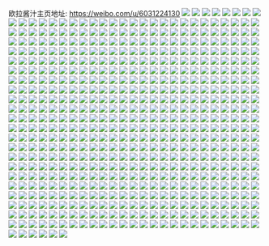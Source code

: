 欧拉酱汁主页地址: https://weibo.com/u/6031224130 
![](https://wx4.sinaimg.cn/mw2000/006AaoUyly1h9h68k7xnhj30zk1691kx.jpg) 
![](https://wx4.sinaimg.cn/mw2000/006AaoUyly1h9dv4hc963j30t81as43s.jpg) 
![](https://wx4.sinaimg.cn/mw2000/006AaoUyly1h9dv3stylmj30u00vogo2.jpg) 
![](https://wx4.sinaimg.cn/mw2000/006AaoUyly1h9dv3rzq4cj30u019144b.jpg) 
![](https://wx4.sinaimg.cn/mw2000/006AaoUyly1h9dv3ppxuuj30u0140wm6.jpg) 
![](https://wx4.sinaimg.cn/mw2000/006AaoUyly1h9dv3tiwvnj30u019148m.jpg) 
![](https://wx4.sinaimg.cn/mw2000/006AaoUyly1h9dv3patg2j30u0140143.jpg) 
![](https://wx4.sinaimg.cn/mw2000/006AaoUyly1h91blgx046j30wi1ycwyi.jpg) 
![](https://wx4.sinaimg.cn/mw2000/006AaoUyly1h91blfvqe1j30fr0gnabp.jpg) 
![](https://wx4.sinaimg.cn/mw2000/006AaoUyly1h8yy1cbpasj30u014048g.jpg) 
![](https://wx4.sinaimg.cn/mw2000/006AaoUyly1h8yy1d1eexj30q613zgu6.jpg) 
![](https://wx4.sinaimg.cn/mw2000/006AaoUyly1h8yy1b3sevj30u00wr11g.jpg) 
![](https://wx4.sinaimg.cn/mw2000/006AaoUyly1h8nbsyp5xgj312a0pzng9.jpg) 
![](https://wx4.sinaimg.cn/mw2000/006AaoUyly1h8nbsen1wxj30u01hcwo1.jpg) 
![](https://wx4.sinaimg.cn/mw2000/006AaoUyly1h8nbt0r9g2j30x70trh2u.jpg) 
![](https://wx4.sinaimg.cn/mw2000/006AaoUyly1h8nbm3mb9hj31gv13mwxx.jpg) 
![](https://wx4.sinaimg.cn/mw2000/006AaoUyly1h8nbmsean7j31hc0u0qir.jpg) 
![](https://wx4.sinaimg.cn/mw2000/006AaoUyly1h8hamkid29j30u01hcthi.jpg) 
![](https://wx4.sinaimg.cn/mw2000/006AaoUyly1h8hank38uij31380ph44u.jpg) 
![](https://wx4.sinaimg.cn/mw2000/006AaoUyly1h74zm4huznj30qy09kdgz.jpg) 
![](https://wx4.sinaimg.cn/mw2000/006AaoUyly1h74znro0pjj30qy15tq4s.jpg) 
![](https://wx4.sinaimg.cn/mw2000/006AaoUyly1h74zobn4g0j30qy0ultc7.jpg) 
![](https://wx4.sinaimg.cn/mw2000/006AaoUyly1h74zm42uy6j307o0dmdh6.jpg) 
![](https://wx4.sinaimg.cn/mw2000/006AaoUyly1h74zm49rovj31be0zkabl.jpg) 
![](https://wx4.sinaimg.cn/mw2000/006AaoUyly1h6uscms8fnj30u00yx497.jpg) 
![](https://wx4.sinaimg.cn/mw2000/006AaoUyly1h6usctkgmbj30u01407gx.jpg) 
![](https://wx4.sinaimg.cn/mw2000/006AaoUyly1h6uscpw1tmj30u00u077q.jpg) 
![](https://wx4.sinaimg.cn/mw2000/006AaoUyly1h6uscqrgoej318y0u07a0.jpg) 
![](https://wx4.sinaimg.cn/mw2000/006AaoUyly1h6uscrp5h9j31900u0qcb.jpg) 
![](https://wx4.sinaimg.cn/mw2000/006AaoUyly1h6usculi98j30u0140ai8.jpg) 
![](https://wx4.sinaimg.cn/mw2000/006AaoUyly1h6usclqtejj30yq0u0gvh.jpg) 
![](https://wx4.sinaimg.cn/mw2000/006AaoUyly1h6uscoffeej30u00u0aj5.jpg) 
![](https://wx4.sinaimg.cn/mw2000/006AaoUyly1h6uscpdw82j30u01c60xj.jpg) 
![](https://wx4.sinaimg.cn/mw2000/006AaoUyly1h6uscsiwguj30u0140k03.jpg) 
![](https://wx4.sinaimg.cn/mw2000/006AaoUyly1h6uscnkcepj31900u00yv.jpg) 
![](https://wx4.sinaimg.cn/mw2000/006AaoUyly1h6uscvcfywj30u00u043n.jpg) 
![](https://wx4.sinaimg.cn/mw2000/006AaoUygy1h6ooaoxbltj31400u0tea.jpg) 
![](https://wx4.sinaimg.cn/mw2000/006AaoUygy1h6ooajd8iij31400u0jt6.jpg) 
![](https://wx4.sinaimg.cn/mw2000/006AaoUygy1h6ooak58cnj31400u0q7y.jpg) 
![](https://wx4.sinaimg.cn/mw2000/006AaoUygy1h6ooakrowtj31400u0wiw.jpg) 
![](https://wx4.sinaimg.cn/mw2000/006AaoUygy1h6ooalc23rj31400u00xg.jpg) 
![](https://wx4.sinaimg.cn/mw2000/006AaoUygy1h6ooam7rw1j31400u0wjf.jpg) 
![](https://wx4.sinaimg.cn/mw2000/006AaoUygy1h6ooan0vwtj31400u078w.jpg) 
![](https://wx4.sinaimg.cn/mw2000/006AaoUygy1h6ooanmfiaj31400u00xx.jpg) 
![](https://wx4.sinaimg.cn/mw2000/006AaoUygy1h6ooao5kptj31400u0q78.jpg) 
![](https://wx4.sinaimg.cn/mw2000/006AaoUyly1h6m2dpe8kaj30qy17etb1.jpg) 
![](https://wx4.sinaimg.cn/mw2000/006AaoUyly1h6m2dpzv0yj30qy13cjtr.jpg) 
![](https://wx4.sinaimg.cn/mw2000/006AaoUyly1h6lky4zc2rj31t00u0wh3.jpg) 
![](https://wx4.sinaimg.cn/mw2000/006AaoUyly1h6lky5uy9rj31t00u0x1b.jpg) 
![](https://wx4.sinaimg.cn/mw2000/006AaoUyly1h5thvc0wx2j31b02bk7wh.jpg) 
![](https://wx4.sinaimg.cn/mw2000/006AaoUyly1h5thvczygej31b02bkb29.jpg) 
![](https://wx4.sinaimg.cn/mw2000/006AaoUyly1h5thvdyra6j31b02bkb29.jpg) 
![](https://wx4.sinaimg.cn/mw2000/006AaoUyly1h5thvf0lmmj31b02bke81.jpg) 
![](https://wx4.sinaimg.cn/mw2000/006AaoUyly1h5ju2zl71jj30qo0k0got.jpg) 
![](https://wx4.sinaimg.cn/mw2000/006AaoUyly1h59epiwygij30u0140qbh.jpg) 
![](https://wx4.sinaimg.cn/mw2000/006AaoUyly1h59epjrnf0j30u0140q8d.jpg) 
![](https://wx4.sinaimg.cn/mw2000/006AaoUyly1h59epl1792j30u0140n67.jpg) 
![](https://wx4.sinaimg.cn/mw2000/006AaoUyly1h59eplvlsxj31400u00zp.jpg) 
![](https://wx4.sinaimg.cn/mw2000/006AaoUyly1h59epmzkzuj30u014015z.jpg) 
![](https://wx4.sinaimg.cn/mw2000/006AaoUyly1h59epo245nj30u0140tm0.jpg) 
![](https://wx4.sinaimg.cn/mw2000/006AaoUyly1h59epow017j30u0140guc.jpg) 
![](https://wx4.sinaimg.cn/mw2000/006AaoUyly1h59eppzf95j30u0140tkx.jpg) 
![](https://wx4.sinaimg.cn/mw2000/006AaoUyly1h59epqma8hj31400u00wp.jpg) 
![](https://wx4.sinaimg.cn/mw2000/006AaoUyly1h53uzcsufej30om1hc103.jpg) 
![](https://wx4.sinaimg.cn/mw2000/006AaoUyly1h53uzdducmj30om1hcdjv.jpg) 
![](https://wx4.sinaimg.cn/mw2000/006AaoUyly1h53uzdx7kaj30on1hcwin.jpg) 
![](https://wx4.sinaimg.cn/mw2000/006AaoUyly1h53uwplvakj31400u043p.jpg) 
![](https://wx4.sinaimg.cn/mw2000/006AaoUyly1h53uwq5wsjj30k00qoq6i.jpg) 
![](https://wx4.sinaimg.cn/mw2000/006AaoUyly1h52vsy3jhlj31400u0djb.jpg) 
![](https://wx4.sinaimg.cn/mw2000/006AaoUyly1h52vsylsxyj30om1hcdj9.jpg) 
![](https://wx4.sinaimg.cn/mw2000/006AaoUyly1h52vszrrifj31400u0grl.jpg) 
![](https://wx4.sinaimg.cn/mw2000/006AaoUyly1h52vt0duagj31400u0n1w.jpg) 
![](https://wx4.sinaimg.cn/mw2000/006AaoUyly1h52vt0vl4sj30om1hcjy8.jpg) 
![](https://wx4.sinaimg.cn/mw2000/006AaoUyly1h52vt1mg39j30u0140jz7.jpg) 
![](https://wx4.sinaimg.cn/mw2000/006AaoUyly1h52vt2cmowj30u01400zl.jpg) 
![](https://wx4.sinaimg.cn/mw2000/006AaoUyly1h52vt2twhtj31hc0om0ya.jpg) 
![](https://wx4.sinaimg.cn/mw2000/006AaoUyly1h52vt5gg59j30om1hcn0c.jpg) 
![](https://wx4.sinaimg.cn/mw2000/006AaoUyly1h3nr4dnwilj32dc35su0x.jpg) 
![](https://wx4.sinaimg.cn/mw2000/006AaoUyly1h32d3247uqj31t00u0tll.jpg) 
![](https://wx4.sinaimg.cn/mw2000/006AaoUyly1h32d33hsmsj31t00u0gzi.jpg) 
![](https://wx4.sinaimg.cn/mw2000/006AaoUyly1h32d34s5mpj31t00u0nbj.jpg) 
![](https://wx4.sinaimg.cn/mw2000/006AaoUyly1h2v4z91sb1j30qp1f4n1m.jpg) 
![](https://wx4.sinaimg.cn/mw2000/006AaoUyly1h2v4y55oerj30qy13jjvo.jpg) 
![](https://wx4.sinaimg.cn/mw2000/006AaoUyly1h2v4y9orzhj30u01t0wj1.jpg) 
![](https://wx4.sinaimg.cn/mw2000/006AaoUyly1h2v4yalh35j30u01t0789.jpg) 
![](https://wx4.sinaimg.cn/mw2000/006AaoUyly1h2v4z8qb27j30u01t0dl4.jpg) 
![](https://wx4.sinaimg.cn/mw2000/006AaoUyly1h2oebh6thwj32dc35skjm.jpg) 
![](https://wx4.sinaimg.cn/mw2000/006AaoUyly1h2oebj1fdhj323u35sx6q.jpg) 
![](https://wx4.sinaimg.cn/mw2000/006AaoUyly1h2j3r227gmj30qy19fgs0.jpg) 
![](https://wx4.sinaimg.cn/mw2000/006AaoUyly1h24k6apzohj30u013zdjo.jpg) 
![](https://wx4.sinaimg.cn/mw2000/006AaoUyly1h23n847ho4j30k00qodhl.jpg) 
![](https://wx4.sinaimg.cn/mw2000/006AaoUyly1h23n866t4uj32c0340x6r.jpg) 
![](https://wx4.sinaimg.cn/mw2000/006AaoUyly1h1wd4gdaivj30qy181jyy.jpg) 
![](https://wx4.sinaimg.cn/mw2000/006AaoUyly1h1wd4kvrypj32c0340b2d.jpg) 
![](https://wx4.sinaimg.cn/mw2000/006AaoUyly1h1w6jopbsij30u01qttrx.jpg) 
![](https://wx4.sinaimg.cn/mw2000/006AaoUyly1h1w6keftxfj30qy17n7en.jpg) 
![](https://wx4.sinaimg.cn/mw2000/006AaoUyly1h1w6jtkpxsj33402c0kjp.jpg) 
![](https://wx4.sinaimg.cn/mw2000/006AaoUyly1h1w6ix8548j30u01t0ngr.jpg) 
![](https://wx4.sinaimg.cn/mw2000/006AaoUyly1h199g3xfbdj32c0340b2c.jpg) 
![](https://wx4.sinaimg.cn/mw2000/006AaoUyly1h188yv3f21j30u0140n80.jpg) 
![](https://wx4.sinaimg.cn/mw2000/006AaoUyly1h188z8m0dfj32c0340npf.jpg) 
![](https://wx4.sinaimg.cn/mw2000/006AaoUyly1h188ywys5ej31w02iokjn.jpg) 
![](https://wx4.sinaimg.cn/mw2000/006AaoUyly1h188zdt26jj31ve0xch57.jpg) 
![](https://wx4.sinaimg.cn/mw2000/006AaoUyly1h188z2tl1qj32c03404qu.jpg) 
![](https://wx4.sinaimg.cn/mw2000/006AaoUyly1h188z6nxtpj31r02j8qv6.jpg) 
![](https://wx4.sinaimg.cn/mw2000/006AaoUyly1h188z59zhhj32c0340nph.jpg) 
![](https://wx4.sinaimg.cn/mw2000/006AaoUyly1h188zbey9tj31b02261kt.jpg) 
![](https://wx4.sinaimg.cn/mw2000/006AaoUyly1h14em0d22oj32032o3npe.jpg) 
![](https://wx4.sinaimg.cn/mw2000/006AaoUyly1h14elykcchj31i01c84eb.jpg) 
![](https://wx4.sinaimg.cn/mw2000/006AaoUyly1h13v7ijc6oj33hc3hcu12.jpg) 
![](https://wx4.sinaimg.cn/mw2000/006AaoUyly1h13v73qy5ij31w02iou0x.jpg) 
![](https://wx4.sinaimg.cn/mw2000/006AaoUyly1h13v71rz3cj31pd2a07r5.jpg) 
![](https://wx4.sinaimg.cn/mw2000/006AaoUyly1h13v7e0t4aj33hc338u0z.jpg) 
![](https://wx4.sinaimg.cn/mw2000/006AaoUyly1h13v7l3om9j324q2u8x6q.jpg) 
![](https://wx4.sinaimg.cn/mw2000/006AaoUyly1h13v75jmzxj31w02io4qq.jpg) 
![](https://wx4.sinaimg.cn/mw2000/006AaoUyly1h13v78uw65j321w2qlu0z.jpg) 
![](https://wx4.sinaimg.cn/mw2000/006AaoUyly1h13v7b1bohj326j2ww1ky.jpg) 
![](https://wx4.sinaimg.cn/mw2000/006AaoUyly1h13v7ncwh0j320k2ore81.jpg) 
![](https://wx4.sinaimg.cn/mw2000/006AaoUyly1h0wvwxefdej30qy0t7q6a.jpg) 
![](https://wx4.sinaimg.cn/mw2000/006AaoUyly1h0wgitbt9pj30k017atg3.jpg) 
![](https://wx4.sinaimg.cn/mw2000/006AaoUyly1h0wgitpncdj30k010yabg.jpg) 
![](https://wx4.sinaimg.cn/mw2000/006AaoUyly1h0wgium1vkj30k017aqj7.jpg) 
![](https://wx4.sinaimg.cn/mw2000/006AaoUyly1h0whaptmctj30k010yabg.jpg) 
![](https://wx4.sinaimg.cn/mw2000/006AaoUyly1h0whaqu29sj30k017aqj7.jpg) 
![](https://wx4.sinaimg.cn/mw2000/006AaoUyly1h0wharductj30k017atg3.jpg) 
![](https://wx4.sinaimg.cn/mw2000/006AaoUyly1h0vs384obej30o01hc1kx.jpg) 
![](https://wx4.sinaimg.cn/mw2000/006AaoUyly1h0t2n3e402j30qo0k0tan.jpg) 
![](https://wx4.sinaimg.cn/mw2000/006AaoUyly1h0pe0lw25qj33wa4qwqv5.jpg) 
![](https://wx4.sinaimg.cn/mw2000/006AaoUyly1h0pe0mavioj30k00qojso.jpg) 
![](https://wx4.sinaimg.cn/mw2000/006AaoUyly1h0nqw80bf0j34n43hce83.jpg) 
![](https://wx4.sinaimg.cn/mw2000/006AaoUyly1h0l6vvd3zlj30k00ow0vm.jpg) 
![](https://wx4.sinaimg.cn/mw2000/006AaoUyly1h0k0lr637gj31b02bk1kr.jpg) 
![](https://wx4.sinaimg.cn/mw2000/006AaoUyly1h0hw5yhaq6j30o51gc43n.jpg) 
![](https://wx4.sinaimg.cn/mw2000/006AaoUyly1h0hw5iud0lj30wo0pkaba.jpg) 
![](https://wx4.sinaimg.cn/mw2000/006AaoUyly1h0hw5jbpkrj30u01p8q6t.jpg) 
![](https://wx4.sinaimg.cn/mw2000/006AaoUyly1h0hw5jsi4aj30u01p8acz.jpg) 
![](https://wx4.sinaimg.cn/mw2000/006AaoUyly1h0hw5ka62fj30u015pn34.jpg) 
![](https://wx4.sinaimg.cn/mw2000/006AaoUyly1h0ht7cz37ij30wi0jsjtz.jpg) 
![](https://wx4.sinaimg.cn/mw2000/006AaoUyly1h04qfvskecj30u01t0wpf.jpg) 
![](https://wx4.sinaimg.cn/mw2000/006AaoUyly1h04qg1ucvmj30u01t07gl.jpg) 
![](https://wx4.sinaimg.cn/mw2000/006AaoUyly1h0433bd2ihj30u01t0wor.jpg) 
![](https://wx4.sinaimg.cn/mw2000/006AaoUyly1h0433br505j30u01t0134.jpg) 
![](https://wx4.sinaimg.cn/mw2000/006AaoUyly1h0433c50z5j30u01t0dpp.jpg) 
![](https://wx4.sinaimg.cn/mw2000/006AaoUyly1h02n4do674j31t00u0wo3.jpg) 
![](https://wx4.sinaimg.cn/mw2000/006AaoUyly1h0155dpvnnj31t00u0dqo.jpg) 
![](https://wx4.sinaimg.cn/mw2000/006AaoUyly1gzz2yx981ij32c03407wl.jpg) 
![](https://wx4.sinaimg.cn/mw2000/006AaoUyly1gzoig9b3sij32c0340b2d.jpg) 
![](https://wx4.sinaimg.cn/mw2000/006AaoUyly1gzoigc33ehj33hc4n44qr.jpg) 
![](https://wx4.sinaimg.cn/mw2000/006AaoUyly1gzoigfzoivj32c03401l0.jpg) 
![](https://wx4.sinaimg.cn/mw2000/006AaoUyly1gzoiggl9kfj30rs0zf45q.jpg) 
![](https://wx4.sinaimg.cn/mw2000/006AaoUyly1gzoigl739oj32c0340qv8.jpg) 
![](https://wx4.sinaimg.cn/mw2000/006AaoUyly1gzoigmovmpj31w02iob29.jpg) 
![](https://wx4.sinaimg.cn/mw2000/006AaoUyly1gzoif6407oj32c0340000.jpg) 
![](https://wx4.sinaimg.cn/mw2000/006AaoUyly1gzb3zl3agpj33401r0u0x.jpg) 
![](https://wx4.sinaimg.cn/mw2000/006AaoUyly1gzb3zuhad0j34n43hc1l1.jpg) 
![](https://wx4.sinaimg.cn/mw2000/006AaoUyly1gzb403t0avj33402c0qv7.jpg) 
![](https://wx4.sinaimg.cn/mw2000/006AaoUyly1gzb40ca8rjj34n43hcx6r.jpg) 
![](https://wx4.sinaimg.cn/mw2000/006AaoUyly1gzb40l3295j32c0340e83.jpg) 
![](https://wx4.sinaimg.cn/mw2000/006AaoUyly1gzb40rafopj32c0340qv6.jpg) 
![](https://wx4.sinaimg.cn/mw2000/006AaoUyly1gz887mn99aj31o42jcu0x.jpg) 
![](https://wx4.sinaimg.cn/mw2000/006AaoUyly1gz887n2sslj30k00qojt8.jpg) 
![](https://wx4.sinaimg.cn/mw2000/006AaoUyly1gz1xnojwo6j33hc4n4npf.jpg) 
![](https://wx4.sinaimg.cn/mw2000/006AaoUyly1gz1xo7bzr3j30zg1ba0z3.jpg) 
![](https://wx4.sinaimg.cn/mw2000/006AaoUyly1gz1xp1r8faj30zk0zktgk.jpg) 
![](https://wx4.sinaimg.cn/mw2000/006AaoUyly1gz1xsf0phij32c0340npf.jpg) 
![](https://wx4.sinaimg.cn/mw2000/006AaoUyly1gz1xmh587fj31t00u0ag0.jpg) 
![](https://wx4.sinaimg.cn/mw2000/006AaoUyly1gywtrauetnj31hc0zk4d2.jpg) 
![](https://wx4.sinaimg.cn/mw2000/006AaoUyly1gywtrm994zj334022ou10.jpg) 
![](https://wx4.sinaimg.cn/mw2000/006AaoUyly1gywtrn9vtpj30k00zk41t.jpg) 
![](https://wx4.sinaimg.cn/mw2000/006AaoUyly1gy5g2x4ajsj30u01t0tlg.jpg) 
![](https://wx4.sinaimg.cn/mw2000/006AaoUyly1gxy5oq6gkyj31r02tke83.jpg) 
![](https://wx4.sinaimg.cn/mw2000/006AaoUyly1gxy5o3mr5tj31qy2vne82.jpg) 
![](https://wx4.sinaimg.cn/mw2000/006AaoUyly1gxy5oatuytj31ek2re7wh.jpg) 
![](https://wx4.sinaimg.cn/mw2000/006AaoUyly1gxhqww98mxj3340340hdu.jpg) 
![](https://wx4.sinaimg.cn/mw2000/006AaoUyly1gxh0quyxb1j31aw1u5khd.jpg) 
![](https://wx4.sinaimg.cn/mw2000/006AaoUyly1gxbdb0hmpfj30u01t0nbl.jpg) 
![](https://wx4.sinaimg.cn/mw2000/006AaoUyly1gxbdb1jouuj30u01t0gyw.jpg) 
![](https://wx4.sinaimg.cn/mw2000/006AaoUyly1gxbdb22uaij30ia0odwij.jpg) 
![](https://wx4.sinaimg.cn/mw2000/006AaoUyly1gxbd7zbbvgj31sq2i74qq.jpg) 
![](https://wx4.sinaimg.cn/mw2000/006AaoUyly1gxbd89p4knj327t2yk4qs.jpg) 
![](https://wx4.sinaimg.cn/mw2000/006AaoUyly1gxbd8lvkoij32c0340kjp.jpg) 
![](https://wx4.sinaimg.cn/mw2000/006AaoUyly1gxbd8poxc9j31ns2dge81.jpg) 
![](https://wx4.sinaimg.cn/mw2000/006AaoUyly1gx4kxtqx2ej30o01hcdn5.jpg) 
![](https://wx4.sinaimg.cn/mw2000/006AaoUyly1gx4kxv6k0jj30zj1agws5.jpg) 
![](https://wx4.sinaimg.cn/mw2000/006AaoUyly1gx4kxvsi97j30t01fldqt.jpg) 
![](https://wx4.sinaimg.cn/mw2000/006AaoUyly1gx4kxwouumj30o01hcn5m.jpg) 
![](https://wx4.sinaimg.cn/mw2000/006AaoUyly1gx4kxx5zpzj30qo0zkjv3.jpg) 
![](https://wx4.sinaimg.cn/mw2000/006AaoUyly1gx4kxyh03mj30u01t0n89.jpg) 
![](https://wx4.sinaimg.cn/mw2000/006AaoUyly1gwluqrv3k6j305k05k0sm.jpg) 
![](https://wx4.sinaimg.cn/mw2000/006AaoUyly1gwluqs51toj305k05ka9z.jpg) 
![](https://wx4.sinaimg.cn/mw2000/006AaoUyly1gwluqse68aj305k05ka9z.jpg) 
![](https://wx4.sinaimg.cn/mw2000/006AaoUyly1gwluqsq9yzj305k05kq2v.jpg) 
![](https://wx4.sinaimg.cn/mw2000/006AaoUyly1gwluqt9hauj305k05kmx2.jpg) 
![](https://wx4.sinaimg.cn/mw2000/006AaoUyly1gwluqtxxa2j305k05kjrb.jpg) 
![](https://wx4.sinaimg.cn/mw2000/006AaoUyly1gwluqu5a6lj305k05k748.jpg) 
![](https://wx4.sinaimg.cn/mw2000/006AaoUyly1gwluquqxy6j305k05kq2u.jpg) 
![](https://wx4.sinaimg.cn/mw2000/006AaoUyly1gwluqv1auwj305k05k747.jpg) 
![](https://wx4.sinaimg.cn/mw2000/006AaoUyly1gw7lha9bzmj32ax340u0x.jpg) 
![](https://wx4.sinaimg.cn/mw2000/006AaoUyly1gw7lhdk3lbj32bl340x6p.jpg) 
![](https://wx4.sinaimg.cn/mw2000/006AaoUyly1gw7lhgzm0qj32c0340kjm.jpg) 
![](https://wx4.sinaimg.cn/mw2000/006AaoUyly1gw7lhjc907j32gg2qzhdt.jpg) 
![](https://wx4.sinaimg.cn/mw2000/006AaoUyly1gw2tngpiphj325b25cx6p.jpg) 
![](https://wx4.sinaimg.cn/mw2000/006AaoUyly1gw2tmxjf6yj30tz18ymza.jpg) 
![](https://wx4.sinaimg.cn/mw2000/006AaoUyly1gw2tmveny7j312j33ze81.jpg) 
![](https://wx4.sinaimg.cn/mw2000/006AaoUyly1gw2tniq7inj315y1jwayb.jpg) 
![](https://wx4.sinaimg.cn/mw2000/006AaoUyly1gw2tmtw4qgj328f304x6q.jpg) 
![](https://wx4.sinaimg.cn/mw2000/006AaoUyly1gw2tnjjbjsj30yv1al4e0.jpg) 
![](https://wx4.sinaimg.cn/mw2000/006AaoUyly1gw2tnl8znjj31t933phdt.jpg) 
![](https://wx4.sinaimg.cn/mw2000/006AaoUyly1gw2tnhw2s9j31511it4qp.jpg) 
![](https://wx4.sinaimg.cn/mw2000/006AaoUyly1gw2tmwzzz4j315z33zhdt.jpg) 
![](https://wx4.sinaimg.cn/mw2000/006AaoUyly1gw02aqbmwwj31zq2kh7wi.jpg) 
![](https://wx4.sinaimg.cn/mw2000/006AaoUyly1gw02an16lij31sk2e61ky.jpg) 
![](https://wx4.sinaimg.cn/mw2000/006AaoUyly1gw02atl1cbj32c03407wj.jpg) 
![](https://wx4.sinaimg.cn/mw2000/006AaoUyly1gvcdmjwqhzj62c03404qr02.jpg) 
![](https://wx4.sinaimg.cn/mw2000/006AaoUyly1guxgsvtzz9j60u01t0wpy02.jpg) 
![](https://wx4.sinaimg.cn/mw2000/006AaoUyly1guxgswanhkj60u01t046b02.jpg) 
![](https://wx4.sinaimg.cn/mw2000/006AaoUyly1gur0v1s59wj30qy0p4q6v.jpg) 
![](https://wx4.sinaimg.cn/mw2000/006AaoUyly1gur0i3atw1j63hc4n4npf02.jpg) 
![](https://wx4.sinaimg.cn/mw2000/006AaoUyly1guqbalbu4xj621g21ghdu02.jpg) 
![](https://wx4.sinaimg.cn/mw2000/006AaoUyly1gupwjewvhhj63hc3hcqv602.jpg) 
![](https://wx4.sinaimg.cn/mw2000/006AaoUyly1gupwjczwbcj62c03401ky02.jpg) 
![](https://wx4.sinaimg.cn/mw2000/006AaoUyly1gug9vni8shj62c0340x6t02.jpg) 
![](https://wx4.sinaimg.cn/mw2000/006AaoUyly1gug9vton7rj62c03407wl02.jpg) 
![](https://wx4.sinaimg.cn/mw2000/006AaoUyly1gug9vzi437j63402c01l102.jpg) 
![](https://wx4.sinaimg.cn/mw2000/006AaoUyly1guau1s31wtj60u01h84pw02.jpg) 
![](https://wx4.sinaimg.cn/mw2000/006AaoUyly1guau1xwpk9j62c0340u0x02.jpg) 
![](https://wx4.sinaimg.cn/mw2000/006AaoUyly1guau21hw5tj62io1w0b2c02.jpg) 
![](https://wx4.sinaimg.cn/mw2000/006AaoUyly1guau24wzifj31r4340qv5.jpg) 
![](https://wx4.sinaimg.cn/mw2000/006AaoUyly1gu5kg1rwadj60fz0seq8f02.jpg) 
![](https://wx4.sinaimg.cn/mw2000/006AaoUyly1gu3df839kjj60u01t0ako02.jpg) 
![](https://wx4.sinaimg.cn/mw2000/006AaoUyly1gu3b2w2qyaj60u01ncqay02.jpg) 
![](https://wx4.sinaimg.cn/mw2000/006AaoUyly1gu2am3gzxzj60u01t0gyc02.jpg) 
![](https://wx4.sinaimg.cn/mw2000/006AaoUyly1gu2am2ndnjj60d70crtae02.jpg) 
![](https://wx4.sinaimg.cn/mw2000/006AaoUyly1gu2akx9v2uj63401r0b2902.jpg) 
![](https://wx4.sinaimg.cn/mw2000/006AaoUyly1gtv4ntvlz0j61qo2bke8102.jpg) 
![](https://wx4.sinaimg.cn/mw2000/006AaoUyly1gtv4nvvyhgj61qo2bke8102.jpg) 
![](https://wx4.sinaimg.cn/mw2000/006AaoUyly1gtjikyanvsj30u0142aec.jpg) 
![](https://wx4.sinaimg.cn/mw2000/006AaoUyly1gtjikzlma9j31lq25b1kx.jpg) 
![](https://wx4.sinaimg.cn/mw2000/006AaoUyly1gtji01j1knj30on0ongrd.jpg) 
![](https://wx4.sinaimg.cn/mw2000/006AaoUyly1gtji015gidj30k00qo0ws.jpg) 
![](https://wx4.sinaimg.cn/mw2000/006AaoUyly1gtji08s73jj30r90xo0z9.jpg) 
![](https://wx4.sinaimg.cn/mw2000/006AaoUyly1gt6ywhyrbyj32c0340b2b.jpg) 
![](https://wx4.sinaimg.cn/mw2000/006AaoUyly1gt6yxg29fbj32c0340b2b.jpg) 
![](https://wx4.sinaimg.cn/mw2000/006AaoUyly1gt6yxr82dhj32c0340u0z.jpg) 
![](https://wx4.sinaimg.cn/mw2000/006AaoUyly1gt6yy6qgcgj32c03401kz.jpg) 
![](https://wx4.sinaimg.cn/mw2000/006AaoUyly1gt67hytk0hj32c0340hdx.jpg) 
![](https://wx4.sinaimg.cn/mw2000/006AaoUyly1gt67fiqyu6j32c03404qt.jpg) 
![](https://wx4.sinaimg.cn/mw2000/006AaoUyly1gt67fqo1woj32c0340kjo.jpg) 
![](https://wx4.sinaimg.cn/mw2000/006AaoUyly1gt67f9q291j32c0340u10.jpg) 
![](https://wx4.sinaimg.cn/mw2000/006AaoUyly1gt5cbccxqtj32c0340u0z.jpg) 
![](https://wx4.sinaimg.cn/mw2000/006AaoUyly1gt5c9vbhcej32c0340e83.jpg) 
![](https://wx4.sinaimg.cn/mw2000/006AaoUyly1gt5cbi0pk7j32c0340e83.jpg) 
![](https://wx4.sinaimg.cn/mw2000/006AaoUyly1gt5cbl2amgj31k03407wi.jpg) 
![](https://wx4.sinaimg.cn/mw2000/006AaoUyly1gt3wa3pwzcj321f2q04qq.jpg) 
![](https://wx4.sinaimg.cn/mw2000/006AaoUyly1gt2p7cy0mnj32c03401l0.jpg) 
![](https://wx4.sinaimg.cn/mw2000/006AaoUyly1gt2p7hahafj32c0340x6r.jpg) 
![](https://wx4.sinaimg.cn/mw2000/006AaoUyly1gt2p6nxelkj32bx340qv6.jpg) 
![](https://wx4.sinaimg.cn/mw2000/006AaoUyly1gt1ktx3ph3j31qo2bkqv5.jpg) 
![](https://wx4.sinaimg.cn/mw2000/006AaoUyly1gt1ktt2mgfj31qo2bkqv5.jpg) 
![](https://wx4.sinaimg.cn/mw2000/006AaoUyly1gt1ktuo6qfj31qo2bku0x.jpg) 
![](https://wx4.sinaimg.cn/mw2000/006AaoUyly1gt1kty5993j31qo2bke81.jpg) 
![](https://wx4.sinaimg.cn/mw2000/006AaoUyly1gt1ktzj6jvj31qo2bke81.jpg) 
![](https://wx4.sinaimg.cn/mw2000/006AaoUyly1gt1ku115exj61qo2bkb2902.jpg) 
![](https://wx4.sinaimg.cn/mw2000/006AaoUyly1gt0eftwuo7j30h423cawi.jpg) 
![](https://wx4.sinaimg.cn/mw2000/006AaoUyly1gt0efwa42rj31zw2ol7wh.jpg) 
![](https://wx4.sinaimg.cn/mw2000/006AaoUyly1gt0een5tlrj324k2u37wh.jpg) 
![](https://wx4.sinaimg.cn/mw2000/006AaoUyly1gt0eer1qo4j32c0340b2d.jpg) 
![](https://wx4.sinaimg.cn/mw2000/006AaoUyly1gt0amvuizzj326n340u0y.jpg) 
![](https://wx4.sinaimg.cn/mw2000/006AaoUyly1gt0amsclzdj32c0340u0z.jpg) 
![](https://wx4.sinaimg.cn/mw2000/006AaoUyly1gt0amhajolj31z92n7hdt.jpg) 
![](https://wx4.sinaimg.cn/mw2000/006AaoUyly1gt0ampie9cj32c03401kz.jpg) 
![](https://wx4.sinaimg.cn/mw2000/006AaoUyly1gt0amj6f6cj31zs2nphdt.jpg) 
![](https://wx4.sinaimg.cn/mw2000/006AaoUyly1gszgx3tql3j30w21l0gzb.jpg) 
![](https://wx4.sinaimg.cn/mw2000/006AaoUyly1gszfs7rp2aj32c0340kjn.jpg) 
![](https://wx4.sinaimg.cn/mw2000/006AaoUyly1gszfwppzj0j32c0340u10.jpg) 
![](https://wx4.sinaimg.cn/mw2000/006AaoUyly1gsz0gsvlvkj30gd0ok0vb.jpg) 
![](https://wx4.sinaimg.cn/mw2000/006AaoUyly1gsnqzmodr2j33402c01kz.jpg) 
![](https://wx4.sinaimg.cn/mw2000/006AaoUyly1gseiu01ynsj60u01t046m02.jpg) 
![](https://wx4.sinaimg.cn/mw2000/006AaoUyly1gseiu0rsumj30u01t0nb8.jpg) 
![](https://wx4.sinaimg.cn/mw2000/006AaoUyly1grxu6p8m0ej32a8305x6w.jpg) 
![](https://wx4.sinaimg.cn/mw2000/006AaoUyly1grxu6hkmfjj31kl3404qu.jpg) 
![](https://wx4.sinaimg.cn/mw2000/006AaoUyly1grxu6kwz1bj31bz2sxnpg.jpg) 
![](https://wx4.sinaimg.cn/mw2000/006AaoUyly1grxu6fkcnxj32c0340b2e.jpg) 
![](https://wx4.sinaimg.cn/mw2000/006AaoUyly1grtco0ixv8j30u01t0tks.jpg) 
![](https://wx4.sinaimg.cn/mw2000/006AaoUyly1grtco1bqiqj30u01t04q6.jpg) 
![](https://wx4.sinaimg.cn/mw2000/006AaoUyly1grtco1qy3sj30u00u0jye.jpg) 
![](https://wx4.sinaimg.cn/mw2000/006AaoUyly1grtco25e54j30u0140te5.jpg) 
![](https://wx4.sinaimg.cn/mw2000/006AaoUyly1grtco2qc7fj30u0140afi.jpg) 
![](https://wx4.sinaimg.cn/mw2000/006AaoUyly1grtco3g1svj31o00u0n6n.jpg) 
![](https://wx4.sinaimg.cn/mw2000/006AaoUyly1grtco3zld3j30u014010g.jpg) 
![](https://wx4.sinaimg.cn/mw2000/006AaoUyly1grtco4itc8j30u015tqb5.jpg) 
![](https://wx4.sinaimg.cn/mw2000/006AaoUyly1gs2ftztcfej30u01t0k7v.jpg) 
![](https://wx4.sinaimg.cn/mw2000/006AaoUyly1grtco4w6ndj30u00u0dig.jpg) 
![](https://wx4.sinaimg.cn/mw2000/006AaoUyly1grtco5b88sj30qy0todig.jpg) 
![](https://wx4.sinaimg.cn/mw2000/006AaoUyly1gs2ftzf0k5j61400u0n1602.jpg) 
![](https://wx4.sinaimg.cn/mw2000/006AaoUyly1grtc60ab4dj62c02c01l102.jpg) 
![](https://wx4.sinaimg.cn/mw2000/006AaoUyly1grtc62va8kj329e340b2f.jpg) 
![](https://wx4.sinaimg.cn/mw2000/006AaoUyly1grtc651fd5j31k9230b2b.jpg) 
![](https://wx4.sinaimg.cn/mw2000/006AaoUyly1grtc6619jnj30re10ih9i.jpg) 
![](https://wx4.sinaimg.cn/mw2000/006AaoUyly1grtc66vdwij60u0140qsu02.jpg) 
![](https://wx4.sinaimg.cn/mw2000/006AaoUyly1grtc6j917cj34n43hc7wn.jpg) 
![](https://wx4.sinaimg.cn/mw2000/006AaoUyly1grs71cw2a0j30u01t0ai9.jpg) 
![](https://wx4.sinaimg.cn/mw2000/006AaoUyly1grqprsqm9jj30sf1ekdld.jpg) 
![](https://wx4.sinaimg.cn/mw2000/006AaoUyly1grqprtc4l4j30u01t07le.jpg) 
![](https://wx4.sinaimg.cn/mw2000/006AaoUyly1grqprty9uvj60u01t0atm02.jpg) 
![](https://wx4.sinaimg.cn/mw2000/006AaoUyly1grqprubu3nj30u01t0wxk.jpg) 
![](https://wx4.sinaimg.cn/mw2000/006AaoUyly1grprl0tftnj32c03401l0.jpg) 
![](https://wx4.sinaimg.cn/mw2000/006AaoUyly1grprku1rejj32c0340qv7.jpg) 
![](https://wx4.sinaimg.cn/mw2000/006AaoUyly1grprkqbqxjj32c0340qv6.jpg) 
![](https://wx4.sinaimg.cn/mw2000/006AaoUyly1grpr74dvxej62c03401l202.jpg) 
![](https://wx4.sinaimg.cn/mw2000/006AaoUyly1grma2gh1urj30u01t0x2d.jpg) 
![](https://wx4.sinaimg.cn/mw2000/006AaoUyly1grkz0f8tskj32c0340kjo.jpg) 
![](https://wx4.sinaimg.cn/mw2000/006AaoUyly1grkyzr5x7lj32c0340kjo.jpg) 
![](https://wx4.sinaimg.cn/mw2000/006AaoUyly1grkz06lch6j324b341qva.jpg) 
![](https://wx4.sinaimg.cn/mw2000/006AaoUyly1grkz0n1qd0j32c0340b2d.jpg) 
![](https://wx4.sinaimg.cn/mw2000/006AaoUyly1grj6u4l308j30u01t0gy1.jpg) 
![](https://wx4.sinaimg.cn/mw2000/006AaoUyly1grj6u5dz7gj30u01t0qsh.jpg) 
![](https://wx4.sinaimg.cn/mw2000/006AaoUyly1grj6m2ixstj30u01t0e37.jpg) 
![](https://wx4.sinaimg.cn/mw2000/006AaoUyly1grj6m3qsvfj30u01t01e2.jpg) 
![](https://wx4.sinaimg.cn/mw2000/006AaoUyly1grj6m65csjj30u01t07td.jpg) 
![](https://wx4.sinaimg.cn/mw2000/006AaoUyly1grh65jyf0yj30r0100143.jpg) 
![](https://wx4.sinaimg.cn/mw2000/006AaoUyly1grh65n0xqzj31zu2l5hdv.jpg) 
![](https://wx4.sinaimg.cn/mw2000/006AaoUyly1grh1mt9sz0j31mc25sb29.jpg) 
![](https://wx4.sinaimg.cn/mw2000/006AaoUyly1grh18jfbr6j31400u0tbl.jpg) 
![](https://wx4.sinaimg.cn/mw2000/006AaoUyly1grh18nhgdej33342bcnpf.jpg) 
![](https://wx4.sinaimg.cn/mw2000/006AaoUyly1grh19n76rrj63402c07wl02.jpg) 
![](https://wx4.sinaimg.cn/mw2000/006AaoUyly1grh19u4ulbj33402c0x6t.jpg) 
![](https://wx4.sinaimg.cn/mw2000/006AaoUyly1grh1a13ko2j32c0340qv9.jpg) 
![](https://wx4.sinaimg.cn/mw2000/006AaoUyly1grh1a976roj33402c01l1.jpg) 
![](https://wx4.sinaimg.cn/mw2000/006AaoUyly1grgnqgf9maj32c02zykjn.jpg) 
![](https://wx4.sinaimg.cn/mw2000/006AaoUyly1grgnqwn1i6j33402c0x6r.jpg) 
![](https://wx4.sinaimg.cn/mw2000/006AaoUyly1grghuf4bjhj30u01t0quf.jpg) 
![](https://wx4.sinaimg.cn/mw2000/006AaoUyly1grghue9nrlj30u01t0wsg.jpg) 
![](https://wx4.sinaimg.cn/mw2000/006AaoUyly1grfzrjg22kj30u0140k4b.jpg) 
![](https://wx4.sinaimg.cn/mw2000/006AaoUyly1grcb1wmbtjj30u01t010c.jpg) 
![](https://wx4.sinaimg.cn/mw2000/006AaoUyly1grcb11p3fsj31y62linpg.jpg) 
![](https://wx4.sinaimg.cn/mw2000/006AaoUyly1gr7m09ri5rj32yc28wb2c.jpg) 
![](https://wx4.sinaimg.cn/mw2000/006AaoUyly1gr7m06vldfj32c0340kjp.jpg) 
![](https://wx4.sinaimg.cn/mw2000/006AaoUyly1gr728jwfpoj32c0340qv9.jpg) 
![](https://wx4.sinaimg.cn/mw2000/006AaoUyly1gr728lzqiwj31me25ub2b.jpg) 
![](https://wx4.sinaimg.cn/mw2000/006AaoUyly1gr728osu57j32c0340u11.jpg) 
![](https://wx4.sinaimg.cn/mw2000/006AaoUyly1gr728e66bfj62c0340e8a02.jpg) 
![](https://wx4.sinaimg.cn/mw2000/006AaoUyly1gr728t1dxlj32c0340kjp.jpg) 
![](https://wx4.sinaimg.cn/mw2000/006AaoUyly1gr728vxfyxj32c0340x6w.jpg) 
![](https://wx4.sinaimg.cn/mw2000/006AaoUyly1gr728zorl4j32c0340npk.jpg) 
![](https://wx4.sinaimg.cn/mw2000/006AaoUyly1gr7jol20xaj31q82lc7wi.jpg) 
![](https://wx4.sinaimg.cn/mw2000/006AaoUyly1gr6k46cb7yj30u0190qdv.jpg) 
![](https://wx4.sinaimg.cn/mw2000/006AaoUyly1gr6k494jihj62853404qs02.jpg) 
![](https://wx4.sinaimg.cn/mw2000/006AaoUyly1gr6k43syu5j31gu2c0npd.jpg) 
![](https://wx4.sinaimg.cn/mw2000/006AaoUyly1gr6k41z01mj32c03407wj.jpg) 
![](https://wx4.sinaimg.cn/mw2000/006AaoUyly1gr8ldlec83j31i62081ky.jpg) 
![](https://wx4.sinaimg.cn/mw2000/006AaoUyly1gr6m3rnv74j32c03404qt.jpg) 
![](https://wx4.sinaimg.cn/mw2000/006AaoUyly1gr8ldjnauwj32by33zx6p.jpg) 
![](https://wx4.sinaimg.cn/mw2000/006AaoUyly1grk91k9argj32c030qnpi.jpg) 
![](https://wx4.sinaimg.cn/mw2000/006AaoUyly1gr6bj8s9klj32c0340hdy.jpg) 
![](https://wx4.sinaimg.cn/mw2000/006AaoUyly1gr4pl4u2vyj30zk1be4qp.jpg) 
![](https://wx4.sinaimg.cn/mw2000/006AaoUyly1gr4pl5do49j30zk1be4qp.jpg) 
![](https://wx4.sinaimg.cn/mw2000/006AaoUyly1gr4pl5y0g1j30zk1be7wh.jpg) 
![](https://wx4.sinaimg.cn/mw2000/006AaoUyly1gr47v1dbkzj32c0340kjp.jpg) 
![](https://wx4.sinaimg.cn/mw2000/006AaoUyly1gr473g9l2fj32c0340npj.jpg) 
![](https://wx4.sinaimg.cn/mw2000/006AaoUyly1gr473d8xqgj32c03407wk.jpg) 
![](https://wx4.sinaimg.cn/mw2000/006AaoUyly1gr34mq1jjxj325g2v9qv8.jpg) 
![](https://wx4.sinaimg.cn/mw2000/006AaoUyly1gr34mvt652j31jl28du0x.jpg) 
![](https://wx4.sinaimg.cn/mw2000/006AaoUyly1gr34n8o2qwj31mp2grx6q.jpg) 
![](https://wx4.sinaimg.cn/mw2000/006AaoUyly1gr34nku5e7j32c03404qt.jpg) 
![](https://wx4.sinaimg.cn/mw2000/006AaoUyly1gr34nusfyoj31nb2ei1kz.jpg) 
![](https://wx4.sinaimg.cn/mw2000/006AaoUyly1gr378o4j29j32923401l4.jpg) 
![](https://wx4.sinaimg.cn/mw2000/006AaoUyly1gr2j92qnwdj32782xl7wk.jpg) 
![](https://wx4.sinaimg.cn/mw2000/006AaoUyly1gr221sgh68j31w02iou10.jpg) 
![](https://wx4.sinaimg.cn/mw2000/006AaoUyly1gr221vdxt8j31w02iox6s.jpg) 
![](https://wx4.sinaimg.cn/mw2000/006AaoUyly1gr1xgpl24qj31tw2jlx6s.jpg) 
![](https://wx4.sinaimg.cn/mw2000/006AaoUyly1gr1f03w0mlj32c0340b2f.jpg) 
![](https://wx4.sinaimg.cn/mw2000/006AaoUyly1gr0xown4fyj32c0340e87.jpg) 
![](https://wx4.sinaimg.cn/mw2000/006AaoUyly1gr0xothdwhj32c0340x6v.jpg) 
![](https://wx4.sinaimg.cn/mw2000/006AaoUyly1gr0y865arkj31w02iohdw.jpg) 
![](https://wx4.sinaimg.cn/mw2000/006AaoUyly1griyt1n9vcj31w02io1ky.jpg) 
![](https://wx4.sinaimg.cn/mw2000/006AaoUyly1gr09o4ipcmj30j60itgmg.jpg) 
![](https://wx4.sinaimg.cn/mw2000/006AaoUyly1gr068gcknrj30u01m5atx.jpg) 
![](https://wx4.sinaimg.cn/mw2000/006AaoUyly1gr068hl8xvj30u01t01kx.jpg) 
![](https://wx4.sinaimg.cn/mw2000/006AaoUyly1gr068i80e0j318g18wtn0.jpg) 
![](https://wx4.sinaimg.cn/mw2000/006AaoUyly1gr068ldtj4j31o00xrqn9.jpg) 
![](https://wx4.sinaimg.cn/mw2000/006AaoUyly1gr068mqvfdj31o00xrtrs.jpg) 
![](https://wx4.sinaimg.cn/mw2000/006AaoUyly1gr068jxj1rj30u01t01kx.jpg) 
![](https://wx4.sinaimg.cn/mw2000/006AaoUyly1gr068sll2aj33hc4n4kjw.jpg) 
![](https://wx4.sinaimg.cn/mw2000/006AaoUyly1gr068ywfqdj33hc4n47wr.jpg) 
![](https://wx4.sinaimg.cn/mw2000/006AaoUyly1gr069aned9j33hc4n4b2k.jpg) 
![](https://wx4.sinaimg.cn/mw2000/006AaoUyly1gqzom4b1h4j30u0140h4t.jpg) 
![](https://wx4.sinaimg.cn/mw2000/006AaoUyly1gqzom5j46cj30u0140av5.jpg) 
![](https://wx4.sinaimg.cn/mw2000/006AaoUyly1gqznguwldcj30u01401kx.jpg) 
![](https://wx4.sinaimg.cn/mw2000/006AaoUyly1gq7sa677ylj30u01404b9.jpg) 
![](https://wx4.sinaimg.cn/mw2000/006AaoUyly1gq7sa73ccgj30u0141n67.jpg) 
![](https://wx4.sinaimg.cn/mw2000/006AaoUyly1gq7sa8aegpj30u0140qcd.jpg) 
![](https://wx4.sinaimg.cn/mw2000/006AaoUyly1gq7sb8wbq6j30u0140wmt.jpg) 
![](https://wx4.sinaimg.cn/mw2000/006AaoUyly1gq7sb9yebej30u014449a.jpg) 
![](https://wx4.sinaimg.cn/mw2000/006AaoUyly1gq7sbb3hz0j30u014z10n.jpg) 
![](https://wx4.sinaimg.cn/mw2000/006AaoUyly1gq7sbj6lzkj30u0140dw5.jpg) 
![](https://wx4.sinaimg.cn/mw2000/006AaoUyly1gq7sbjzu72j30u012rth5.jpg) 
![](https://wx4.sinaimg.cn/mw2000/006AaoUyly1gq7sblxm6tj30u0140tjv.jpg) 
![](https://wx4.sinaimg.cn/mw2000/006AaoUyly1gq69h6ayfkj312l0togo7.jpg) 
![](https://wx4.sinaimg.cn/mw2000/006AaoUyly1gq69j1lyrnj30ko0m90ts.jpg) 
![](https://wx4.sinaimg.cn/mw2000/006AaoUyly1gpzp4dcqgxj30u013zjzt.jpg) 
![](https://wx4.sinaimg.cn/mw2000/006AaoUyly1gpzp4e4o28j30u014hgxl.jpg) 
![](https://wx4.sinaimg.cn/mw2000/006AaoUyly1gpzp4elbgfj30u00u0q5g.jpg) 
![](https://wx4.sinaimg.cn/mw2000/006AaoUyly1gpzp4cjteoj30u013z7cy.jpg) 
![](https://wx4.sinaimg.cn/mw2000/006AaoUyly1gpbln1saukj321x340b2b.jpg) 
![](https://wx4.sinaimg.cn/mw2000/006AaoUyly1gpblmrmadqj31zp2okqv8.jpg) 
![](https://wx4.sinaimg.cn/mw2000/006AaoUyly1gpblml7l7fj30u0142q83.jpg) 
![](https://wx4.sinaimg.cn/mw2000/006AaoUyly1gpbln4jgs8j32np299e86.jpg) 
![](https://wx4.sinaimg.cn/mw2000/006AaoUyly1gpblnbd6zuj32da2d97wm.jpg) 
![](https://wx4.sinaimg.cn/mw2000/006AaoUyly1gpblnid1whj31z33401l1.jpg) 
![](https://wx4.sinaimg.cn/mw2000/006AaoUyly1gpblnn97ebj31l22tv1l0.jpg) 
![](https://wx4.sinaimg.cn/mw2000/006AaoUyly1gpblnusahlj33402c0b2f.jpg) 
![](https://wx4.sinaimg.cn/mw2000/006AaoUyly1gpblnywkwaj32bz2w2u0z.jpg) 
![](https://wx4.sinaimg.cn/mw2000/006AaoUyly1gomjsae5mcj32c03404qs.jpg) 
![](https://wx4.sinaimg.cn/mw2000/006AaoUyly1gomjsi8b4bj31w02ionpf.jpg) 
![](https://wx4.sinaimg.cn/mw2000/006AaoUyly1gomjs5xo9gj32c02c01kz.jpg) 
![](https://wx4.sinaimg.cn/mw2000/006AaoUyly1gomjs2c1paj319t2ioqv6.jpg) 
![](https://wx4.sinaimg.cn/mw2000/006AaoUyly1gomjsyc9kwj32c0340qv8.jpg) 
![](https://wx4.sinaimg.cn/mw2000/006AaoUyly1gomjst848fj32io2io1l1.jpg) 
![](https://wx4.sinaimg.cn/mw2000/006AaoUyly1gomjsebhjij31w02ioqv6.jpg) 
![](https://wx4.sinaimg.cn/mw2000/006AaoUyly1gomjsolnybj319t2ionpe.jpg) 
![](https://wx4.sinaimg.cn/mw2000/006AaoUyly1gomjskxk2xj32c02c0x6q.jpg) 
![](https://wx4.sinaimg.cn/mw2000/006AaoUyly1gnqu8ufe1oj30pb0drn4l.jpg) 
![](https://wx4.sinaimg.cn/mw2000/006AaoUyly1gna7xf54s1j30u01400ut.jpg) 
![](https://wx4.sinaimg.cn/mw2000/006AaoUyly1gna7xgv5z6j30u01fg77c.jpg) 
![](https://wx4.sinaimg.cn/mw2000/006AaoUyly1gna7xikv07j30u0140jtu.jpg) 
![](https://wx4.sinaimg.cn/mw2000/006AaoUyly1gna7xdxzxij30u0140ad1.jpg) 
![](https://wx4.sinaimg.cn/mw2000/006AaoUyly1gn5z1waygqj30u013zq7n.jpg) 
![](https://wx4.sinaimg.cn/mw2000/006AaoUyly1gn5z20uqgbj311q0u0gu7.jpg) 
![](https://wx4.sinaimg.cn/mw2000/006AaoUyly1gn5z1x85f4j30u013z0x3.jpg) 
![](https://wx4.sinaimg.cn/mw2000/006AaoUyly1gn5z2x2xp8j30u0140wlm.jpg) 
![](https://wx4.sinaimg.cn/mw2000/006AaoUyly1gn5z2xuanzj30u013z0ww.jpg) 
![](https://wx4.sinaimg.cn/mw2000/006AaoUyly1gn5z3hqij0j30u013zqa9.jpg) 
![](https://wx4.sinaimg.cn/mw2000/006AaoUyly1grdl82kwxhj30on1hcn38.jpg) 
![](https://wx4.sinaimg.cn/mw2000/006AaoUyly1grdl83brivj31400u0qcm.jpg) 
![](https://wx4.sinaimg.cn/mw2000/006AaoUyly1gn26v838syj30on1hctgs.jpg) 
![](https://wx4.sinaimg.cn/mw2000/006AaoUyly1gn26v8yoe5j30u0181dkt.jpg) 
![](https://wx4.sinaimg.cn/mw2000/006AaoUyly1gn26vo692cj30u0140dmz.jpg) 
![](https://wx4.sinaimg.cn/mw2000/006AaoUyly1grdl84bqboj30u013zdme.jpg) 
![](https://wx4.sinaimg.cn/mw2000/006AaoUyly1gn26n74qzsj31hc0on79g.jpg) 
![](https://wx4.sinaimg.cn/mw2000/006AaoUyly1gn26nard64j30on1hc0xn.jpg) 
![](https://wx4.sinaimg.cn/mw2000/006AaoUyly1glnrccuxevj30u01hc7wh.jpg) 
![](https://wx4.sinaimg.cn/mw2000/006AaoUyly1glnrc9drbtj30rj1cx4ei.jpg) 
![](https://wx4.sinaimg.cn/mw2000/006AaoUyly1glnrcadmauj30q71akane.jpg) 
![](https://wx4.sinaimg.cn/mw2000/006AaoUyly1glnrcdyt4hj30u01hc7wh.jpg) 
![](https://wx4.sinaimg.cn/mw2000/006AaoUyly1glnrcb4unwj30u01hc7wh.jpg) 
![](https://wx4.sinaimg.cn/mw2000/006AaoUyly1glnrcen8gyj30u01hcb29.jpg) 
![](https://wx4.sinaimg.cn/mw2000/006AaoUyly1glnrcdef9zj30u01hc7wh.jpg) 
![](https://wx4.sinaimg.cn/mw2000/006AaoUyly1glnrc9z0ucj30u01hc4qp.jpg) 
![](https://wx4.sinaimg.cn/mw2000/006AaoUyly1glnrcce1hoj30u01hcb29.jpg) 
![](https://wx4.sinaimg.cn/mw2000/006AaoUyly1grdlst8vlkj31hc1z4e82.jpg) 
![](https://wx4.sinaimg.cn/mw2000/006AaoUyly1grdlsxfgnyj61w02iox6r02.jpg) 
![](https://wx4.sinaimg.cn/mw2000/006AaoUyly1grdlt1kzpbj31w02io4qs.jpg) 
![](https://wx4.sinaimg.cn/mw2000/006AaoUyly1grdlsr4yj8j30k00k0mz3.jpg) 
![](https://wx4.sinaimg.cn/mw2000/006AaoUyly1grdlti4x9lj31e01r8kjl.jpg) 
![](https://wx4.sinaimg.cn/mw2000/006AaoUyly1grdlvmf6faj30u01407tv.jpg) 
![](https://wx4.sinaimg.cn/mw2000/006AaoUyly1grdlx3081rj60u0140jzt02.jpg) 
![](https://wx4.sinaimg.cn/mw2000/006AaoUyly1grdlx3icthj30rs15on9s.jpg) 
![](https://wx4.sinaimg.cn/mw2000/006AaoUyly1grdlx480mmj30u01407pp.jpg) 
![](https://wx4.sinaimg.cn/mw2000/006AaoUyly1grdlx4uh03j30u01401ap.jpg) 
![](https://wx4.sinaimg.cn/mw2000/006AaoUyly1gl9ckk71e7j30u01hc7wh.jpg) 
![](https://wx4.sinaimg.cn/mw2000/006AaoUyly1gl9ckmfsdvj31dc1sh4qq.jpg) 
![](https://wx4.sinaimg.cn/mw2000/006AaoUyly1gl9cknicfxj31c31s81ky.jpg) 
![](https://wx4.sinaimg.cn/mw2000/006AaoUyly1gl9ckl2e4vj31a31pgb29.jpg) 
![](https://wx4.sinaimg.cn/mw2000/006AaoUyly1gl9cko27buj31400u0auj.jpg) 
![](https://wx4.sinaimg.cn/mw2000/006AaoUyly1gl9ckoox3rj30u01401jr.jpg) 
![](https://wx4.sinaimg.cn/mw2000/006AaoUyly1gjq57a2gxyj30u01hcgtb.jpg) 
![](https://wx4.sinaimg.cn/mw2000/006AaoUyly1gjq57cbpyrj30u019cjx1.jpg) 
![](https://wx4.sinaimg.cn/mw2000/006AaoUyly1gjq57dk63lj30u0189grf.jpg) 
![](https://wx4.sinaimg.cn/mw2000/006AaoUyly1gjez2cpkkvj31400u0dmb.jpg) 
![](https://wx4.sinaimg.cn/mw2000/006AaoUyly1gjez2fw36jj31400u0tbi.jpg) 
![](https://wx4.sinaimg.cn/mw2000/006AaoUyly1gjez2c9gq1j31400u045b.jpg) 
![](https://wx4.sinaimg.cn/mw2000/006AaoUyly1gjez2depwbj30u00u0taj.jpg) 
![](https://wx4.sinaimg.cn/mw2000/006AaoUyly1gjez2brp5tj31400qotfk.jpg) 
![](https://wx4.sinaimg.cn/mw2000/006AaoUyly1gjez2eo7bhj31400u07at.jpg) 
![](https://wx4.sinaimg.cn/mw2000/006AaoUyly1gjdiobhoyfj30u0140gtj.jpg) 
![](https://wx4.sinaimg.cn/mw2000/006AaoUyly1gjdiod7cnoj30u0140wlm.jpg) 
![](https://wx4.sinaimg.cn/mw2000/006AaoUyly1gjdioepwf5j30u010ldr4.jpg) 
![](https://wx4.sinaimg.cn/mw2000/006AaoUyly1gjdiodmdagj30u00u0gq5.jpg) 
![](https://wx4.sinaimg.cn/mw2000/006AaoUyly1gr3oy1bxn6j30u01420x0.jpg) 
![](https://wx4.sinaimg.cn/mw2000/006AaoUyly1gjdiofgdryj30u01407dr.jpg) 
![](https://wx4.sinaimg.cn/mw2000/006AaoUyly1gr3ozqepf4j30u0140jw1.jpg) 
![](https://wx4.sinaimg.cn/mw2000/006AaoUyly1gr3ozpn4d0j30u01hcn9x.jpg) 
![](https://wx4.sinaimg.cn/mw2000/006AaoUyly1gr3oy2imycj30u0140jxb.jpg) 
![](https://wx4.sinaimg.cn/mw2000/006AaoUyly1gj4g6z7jxgj30u01hdjvt.jpg) 
![](https://wx4.sinaimg.cn/mw2000/006AaoUyly1gj4g6zu9gzj30u01hadkg.jpg) 
![](https://wx4.sinaimg.cn/mw2000/006AaoUyly1gimi3843fzj31e01uo1ky.jpg) 
![](https://wx4.sinaimg.cn/mw2000/006AaoUyly1gimi2ub7r3j31e01uou0y.jpg) 
![](https://wx4.sinaimg.cn/mw2000/006AaoUyly1gimi2wurr1j31qi1qi7wi.jpg) 
![](https://wx4.sinaimg.cn/mw2000/006AaoUyly1gimi3gp6c9j31qi1qi1ky.jpg) 
![](https://wx4.sinaimg.cn/mw2000/006AaoUyly1gimi3baiajj31e01uou0x.jpg) 
![](https://wx4.sinaimg.cn/mw2000/006AaoUyly1gimi2zf7o1j31tp1tp7wi.jpg) 
![](https://wx4.sinaimg.cn/mw2000/006AaoUyly1gimi3el43ij31e01uob2a.jpg) 
![](https://wx4.sinaimg.cn/mw2000/006AaoUyly1gimi31wg43j31e01r54qq.jpg) 
![](https://wx4.sinaimg.cn/mw2000/006AaoUyly1gimi35eopuj31qi1qihdu.jpg) 
![](https://wx4.sinaimg.cn/mw2000/006AaoUyly1gigmmjuq1mj31us2iokjm.jpg) 
![](https://wx4.sinaimg.cn/mw2000/006AaoUyly1gigmmgtpv3j31f12iokjl.jpg) 
![](https://wx4.sinaimg.cn/mw2000/006AaoUyly1gqvnbb01yqj31371xoe81.jpg) 
![](https://wx4.sinaimg.cn/mw2000/006AaoUyly1gqvnbd54i8j30u013gk3b.jpg) 
![](https://wx4.sinaimg.cn/mw2000/006AaoUyly1grdlm4x8a7j60u01407lx02.jpg) 
![](https://wx4.sinaimg.cn/mw2000/006AaoUyly1grdllswym7j30u013ywmp.jpg) 
![](https://wx4.sinaimg.cn/mw2000/006AaoUyly1gqvnbcezx0j30u01hc7pi.jpg) 
![](https://wx4.sinaimg.cn/mw2000/006AaoUyly1grdlltkhafj30u01haqm6.jpg) 
![](https://wx4.sinaimg.cn/mw2000/006AaoUyly1grdlmxg4s1j30u01hatu7.jpg) 
![](https://wx4.sinaimg.cn/mw2000/006AaoUyly1gi4cejqvbpj31w02iob2b.jpg) 
![](https://wx4.sinaimg.cn/mw2000/006AaoUyly1ghq1l8oq97j30u014042j.jpg) 
![](https://wx4.sinaimg.cn/mw2000/006AaoUyly1ghq1l91q2tj30u0140786.jpg) 
![](https://wx4.sinaimg.cn/mw2000/006AaoUyly1ghq1l9hmofj30u0140n0h.jpg) 
![](https://wx4.sinaimg.cn/mw2000/006AaoUyly1ghq1l9u6fuj30u0140429.jpg) 
![](https://wx4.sinaimg.cn/mw2000/006AaoUyly1ghb19bomdbj312w1mcx6p.jpg) 
![](https://wx4.sinaimg.cn/mw2000/006AaoUyly1ghb19948r8j30qc1au4oq.jpg) 
![](https://wx4.sinaimg.cn/mw2000/006AaoUyly1ghb196n0ncj30ya1ozhdt.jpg) 
![](https://wx4.sinaimg.cn/mw2000/006AaoUyly1ghb1983fb7j30st1f9b29.jpg) 
![](https://wx4.sinaimg.cn/mw2000/006AaoUyly1gh8tonr2kfj30u01hcdny.jpg) 
![](https://wx4.sinaimg.cn/mw2000/006AaoUyly1gh5p4lozsoj30u0140q4i.jpg) 
![](https://wx4.sinaimg.cn/mw2000/006AaoUyly1gh5p4midvhj314a0u041s.jpg) 
![](https://wx4.sinaimg.cn/mw2000/006AaoUyly1gh5p4ky85nj30u01dkgot.jpg) 
![](https://wx4.sinaimg.cn/mw2000/006AaoUyly1gh5p4g68mwj30u014ctcd.jpg) 
![](https://wx4.sinaimg.cn/mw2000/006AaoUyly1gh5knyxi9xj30qc1atjwl.jpg) 
![](https://wx4.sinaimg.cn/mw2000/006AaoUyly1gh5ko194kjj31400u07c2.jpg) 
![](https://wx4.sinaimg.cn/mw2000/006AaoUyly1gh5ko29ziej30u0140q7w.jpg) 
![](https://wx4.sinaimg.cn/mw2000/006AaoUyly1gh4gq82pnyj30rm1d2q85.jpg) 
![](https://wx4.sinaimg.cn/mw2000/006AaoUyly1gh4gq8mweej30s51e1dkt.jpg) 
![](https://wx4.sinaimg.cn/mw2000/006AaoUyly1gh4gq9b3hzj30rl1d2gq5.jpg) 
![](https://wx4.sinaimg.cn/mw2000/006AaoUyly1gh4gq9w757j30q41aeaeb.jpg) 
![](https://wx4.sinaimg.cn/mw2000/006AaoUyly1gh0uymc5pwj32i81jq1l0.jpg) 
![](https://wx4.sinaimg.cn/mw2000/006AaoUyly1gh0uyn0djyj31c51054qp.jpg) 
![](https://wx4.sinaimg.cn/mw2000/006AaoUyly1gh0uyno2toj31ge13bb29.jpg) 
![](https://wx4.sinaimg.cn/mw2000/006AaoUyly1gh0uyo2nu4j30u01904qp.jpg) 
![](https://wx4.sinaimg.cn/mw2000/006AaoUyly1ggyfejkjp7j321c21chdv.jpg) 
![](https://wx4.sinaimg.cn/mw2000/006AaoUyly1grdlilfwm1j30u012rdhj.jpg) 
![](https://wx4.sinaimg.cn/mw2000/006AaoUyly1grdlilmo73j30u013yjt6.jpg) 
![](https://wx4.sinaimg.cn/mw2000/006AaoUyly1grdlilxbwnj30u01410ud.jpg) 
![](https://wx4.sinaimg.cn/mw2000/006AaoUyly1grdlim4j4hj30u013yadt.jpg) 
![](https://wx4.sinaimg.cn/mw2000/006AaoUyly1grdlimbhpkj30ej0jddgx.jpg) 
![](https://wx4.sinaimg.cn/mw2000/006AaoUyly1grdlj3dxknj314a1hrkjl.jpg) 
![](https://wx4.sinaimg.cn/mw2000/006AaoUyly1grdlimo8s0j30u0140mzi.jpg) 
![](https://wx4.sinaimg.cn/mw2000/006AaoUyly1grdliq0edfj31901o01ky.jpg) 
![](https://wx4.sinaimg.cn/mw2000/006AaoUyly1grdlimvnibj30u0140goa.jpg) 
![](https://wx4.sinaimg.cn/mw2000/006AaoUyly1grdlirmjssj31o0190qv5.jpg) 
![](https://wx4.sinaimg.cn/mw2000/006AaoUyly1grdliulhtij31o0190npe.jpg) 
![](https://wx4.sinaimg.cn/mw2000/006AaoUyly1grdliyonprj32o03k0qv7.jpg) 
![](https://wx4.sinaimg.cn/mw2000/006AaoUyly1grdlj1pbh9j31901o0npe.jpg) 
![](https://wx4.sinaimg.cn/mw2000/006AaoUyly1g9yp1w0qerj30u0140gon.jpg) 
![](https://wx4.sinaimg.cn/mw2000/b10c1bc2ly1g9v7a317x7g20c80c80w2.jpg) 
![](https://wx4.sinaimg.cn/mw2000/006AaoUyly1g24keljprxj30u0140adt.jpg) 
![](https://wx4.sinaimg.cn/mw2000/006AaoUyly1g24kemzkk6j30u00u00wv.jpg) 
![](https://wx4.sinaimg.cn/mw2000/006AaoUyly1g24kemce9yj31400u0dkd.jpg) 
![](https://wx4.sinaimg.cn/mw2000/006AaoUyly1g24kennw0ij30rs15ojty.jpg) 
![](https://wx4.sinaimg.cn/mw2000/006AaoUyly1g24kepx46aj31400u0wi5.jpg) 
![](https://wx4.sinaimg.cn/mw2000/006AaoUyly1g24keqlg4dj30u0140gr4.jpg) 
![](https://wx4.sinaimg.cn/mw2000/006AaoUyly1g24keovezuj30u0140gre.jpg) 
![](https://wx4.sinaimg.cn/mw2000/006AaoUyly1g24kj52xrrj30u0140acs.jpg) 
![](https://wx4.sinaimg.cn/mw2000/006AaoUyly1g24kero2v7j31400u0wjq.jpg) 
![](https://wx4.sinaimg.cn/mw2000/006AaoUyly1grdlcsvxjrj30m80pxgp3.jpg) 
![](https://wx4.sinaimg.cn/mw2000/006AaoUyly1grdlctjgg3j318g1n97c9.jpg) 
![](https://wx4.sinaimg.cn/mw2000/006AaoUyly1grdlct610bj30m80pen05.jpg) 
![](https://wx4.sinaimg.cn/mw2000/006AaoUyly1grdlctu2f5j30u0140dl6.jpg) 
![](https://wx4.sinaimg.cn/mw2000/006AaoUyly1grdlcu6xg5j30u0140tga.jpg) 
![](https://wx4.sinaimg.cn/mw2000/006AaoUyly1grdlcui9ojj30u014045g.jpg) 
![](https://wx4.sinaimg.cn/mw2000/006AaoUyly1grdlcvmrkyj30u014043u.jpg) 
![](https://wx4.sinaimg.cn/mw2000/006AaoUyly1grdlepru6mj31400u045h.jpg) 
![](https://wx4.sinaimg.cn/mw2000/006AaoUyly1grdletkrsnj32w946gb2c.jpg) 
![](https://wx4.sinaimg.cn/mw2000/006AaoUyly1ftxss869m7j30u01hcqdg.jpg) 
